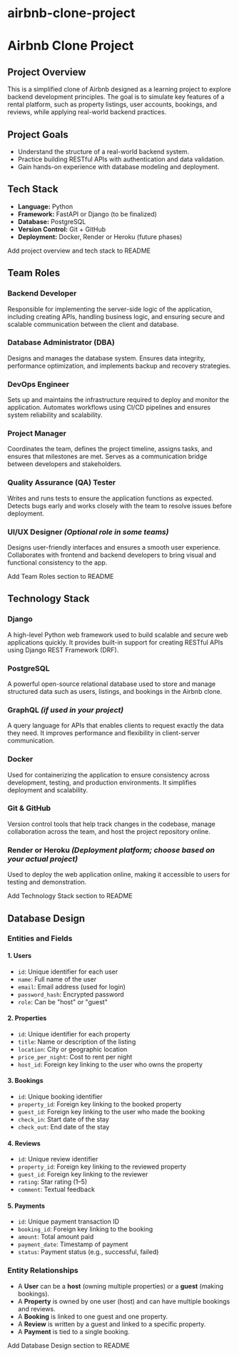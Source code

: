 # airbnb-clone-project
# Airbnb Clone Project

## Project Overview
This is a simplified clone of Airbnb designed as a learning project to explore backend development principles. The goal is to simulate key features of a rental platform, such as property listings, user accounts, bookings, and reviews, while applying real-world backend practices.

## Project Goals
- Understand the structure of a real-world backend system.
- Practice building RESTful APIs with authentication and data validation.
- Gain hands-on experience with database modeling and deployment.

## Tech Stack
- **Language:** Python
- **Framework:** FastAPI or Django (to be finalized)
- **Database:** PostgreSQL
- **Version Control:** Git + GitHub
- **Deployment:** Docker, Render or Heroku (future phases)
  
Add project overview and tech stack to README

## Team Roles

### Backend Developer
Responsible for implementing the server-side logic of the application, including creating APIs, handling business logic, and ensuring secure and scalable communication between the client and database.

### Database Administrator (DBA)
Designs and manages the database system. Ensures data integrity, performance optimization, and implements backup and recovery strategies.

### DevOps Engineer
Sets up and maintains the infrastructure required to deploy and monitor the application. Automates workflows using CI/CD pipelines and ensures system reliability and scalability.

### Project Manager
Coordinates the team, defines the project timeline, assigns tasks, and ensures that milestones are met. Serves as a communication bridge between developers and stakeholders.

### Quality Assurance (QA) Tester
Writes and runs tests to ensure the application functions as expected. Detects bugs early and works closely with the team to resolve issues before deployment.

### UI/UX Designer *(Optional role in some teams)*
Designs user-friendly interfaces and ensures a smooth user experience. Collaborates with frontend and backend developers to bring visual and functional consistency to the app.

Add Team Roles section to README

## Technology Stack

### Django
A high-level Python web framework used to build scalable and secure web applications quickly. It provides built-in support for creating RESTful APIs using Django REST Framework (DRF).

### PostgreSQL
A powerful open-source relational database used to store and manage structured data such as users, listings, and bookings in the Airbnb clone.

### GraphQL *(if used in your project)*
A query language for APIs that enables clients to request exactly the data they need. It improves performance and flexibility in client-server communication.

### Docker
Used for containerizing the application to ensure consistency across development, testing, and production environments. It simplifies deployment and scalability.

### Git & GitHub
Version control tools that help track changes in the codebase, manage collaboration across the team, and host the project repository online.

### Render or Heroku *(Deployment platform; choose based on your actual project)*
Used to deploy the web application online, making it accessible to users for testing and demonstration.

Add Technology Stack section to README



## Database Design

### Entities and Fields

#### 1. Users
- `id`: Unique identifier for each user
- `name`: Full name of the user
- `email`: Email address (used for login)
- `password_hash`: Encrypted password
- `role`: Can be "host" or "guest"

#### 2. Properties
- `id`: Unique identifier for each property
- `title`: Name or description of the listing
- `location`: City or geographic location
- `price_per_night`: Cost to rent per night
- `host_id`: Foreign key linking to the user who owns the property

#### 3. Bookings
- `id`: Unique booking identifier
- `property_id`: Foreign key linking to the booked property
- `guest_id`: Foreign key linking to the user who made the booking
- `check_in`: Start date of the stay
- `check_out`: End date of the stay

#### 4. Reviews
- `id`: Unique review identifier
- `property_id`: Foreign key linking to the reviewed property
- `guest_id`: Foreign key linking to the reviewer
- `rating`: Star rating (1–5)
- `comment`: Textual feedback

#### 5. Payments
- `id`: Unique payment transaction ID
- `booking_id`: Foreign key linking to the booking
- `amount`: Total amount paid
- `payment_date`: Timestamp of payment
- `status`: Payment status (e.g., successful, failed)

### Entity Relationships

- A **User** can be a **host** (owning multiple properties) or a **guest** (making bookings).
- A **Property** is owned by one user (host) and can have multiple bookings and reviews.
- A **Booking** is linked to one guest and one property.
- A **Review** is written by a guest and linked to a specific property.
- A **Payment** is tied to a single booking.

Add Database Design section to README

